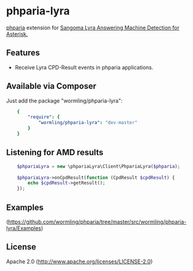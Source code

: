 phparia-lyra
===

[phparia](http://phparia.org) extension for [Sangoma Lyra Answering Machine Detection for Asterisk.](http://www.sangoma.com/products/answering-machine-detection-for-asterisk-sangoma-lyra)

Features
---

* Receive Lyra CPD-Result events in phparia applications.

Available via Composer
---
Just add the package "wormling/phparia-lyra":

```yaml
    {
        "require": {
            "wormling/phparia-lyra": "dev-master"
        }
    }
```

Listening for AMD results
---
```php
    $phpariaLyra = new \phpariaLyra\Client\PhpariaLyra($phparia);
    
    $phpariaLyra->onCpdResult(function (CpdResult $cpdResult) {
        echo $cpdResult->getResult();
    });
```

Examples
---
(https://github.com/wormling/phparia/tree/master/src/wormling/phparia-lyra/Examples)

License
---
Apache 2.0 (http://www.apache.org/licenses/LICENSE-2.0)
